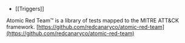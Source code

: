 
  - [[Triggers]]

Atomic Red Team™ is a library of tests mapped to the MITRE ATT&CK framework.
[https://github.com/redcanaryco/atomic-red-team](https://github.com/redcanaryco/atomic-red-team)